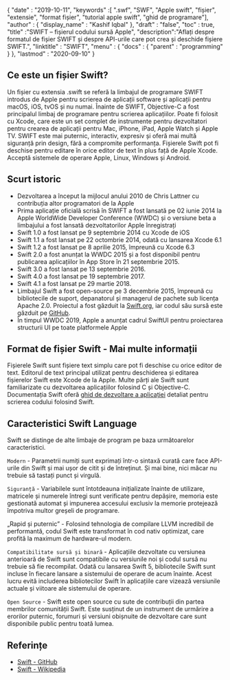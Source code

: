 {
  "date" : "2019-10-11",
  "keywords" :[ ".swf", "SWF", "Apple swift", "fișier", "extensie", "format fișier", "tutorial apple swift", "ghid de programare"],
  "author" : {
    "display_name" : "Kashif Iqbal"
},
  "draft" : "false",
  "toc" : true,
  "title" :"SWIFT – fișierul codului sursă Apple",
  "description":"Aflați despre formatul de fișier SWIFT și despre API-urile care pot crea și deschide fișiere SWIFT.",
  "linktitle" : "SWIFT",
  "menu" : {
    "docs" : {
      "parent" : "programming"
}
},
  "lastmod" : "2020-09-10"
}

## Ce este un fișier Swift?

Un fișier cu extensia .swift se referă la limbajul de programare SWIFT introdus de Apple pentru scrierea de aplicații software și aplicații pentru macOS, iOS, tvOS și nu numai. Înainte de SWIFT, Objective-C a fost principalul limbaj de programare pentru scrierea aplicațiilor. Poate fi folosit cu Xcode, care este un set complet de instrumente pentru dezvoltatori pentru crearea de aplicații pentru Mac, iPhone, iPad, Apple Watch și Apple TV. SWIFT este mai puternic, interactiv, expresiv și oferă mai multă siguranță prin design, fără a compromite performanța. Fișierele Swift pot fi deschise pentru editare în orice editor de text în plus față de Apple Xcode. Acceptă sistemele de operare Apple, Linux, Windows și Android.

## Scurt istoric

* Dezvoltarea a început la mijlocul anului 2010 de Chris Lattner cu contribuția altor programatori de la Apple
* Prima aplicație oficială scrisă în SWIFT a fost lansată pe 02 iunie 2014 la Apple WorldWide Developer Conference (WWDC) și o versiune beta a limbajului a fost lansată dezvoltatorilor Apple înregistrați
* Swift 1.0 a fost lansat pe 9 septembrie 2014 cu Xcode de iOS
* Swift 1.1 a fost lansat pe 22 octombrie 2014, odată cu lansarea Xcode 6.1
* Swift 1.2 a fost lansat pe 8 aprilie 2015, împreună cu Xcode 6.3
* Swift 2.0 a fost anunțat la WWDC 2015 și a fost disponibil pentru publicarea aplicațiilor în App Store în 21 septembrie 2015.
* Swift 3.0 a fost lansat pe 13 septembrie 2016.
* Swift 4.0 a fost lansat pe 19 septembrie 2017.
* Swift 4.1 a fost lansat pe 29 martie 2018.
* Limbajul Swift a fost open-source pe 3 decembrie 2015, împreună cu bibliotecile de suport, depanatorul și managerul de pachete sub licența Apache 2.0. Proiectul a fost găzduit la [Swift.org](https://swift.org/), iar codul său sursă este găzduit pe [GitHub](https://github.com/apple/swift).
* În timpul WWDC 2019, Apple a anunțat cadrul SwiftUI pentru proiectarea structurii UI pe toate platformele Apple

## Format de fișier Swift - Mai multe informații

Fișierele Swift sunt fișiere text simplu care pot fi deschise cu orice editor de text. Editorul de text principal utilizat pentru deschiderea și editarea fișierelor Swift este Xcode de la Apple. Multe părți ale Swift sunt familiarizate cu dezvoltarea aplicațiilor folosind C și Objective-C. Documentația Swift oferă [ghid de dezvoltare a aplicației](https://docs.swift.org/swift-book/documentation/the-swift-programming-language/thebasics/) detaliat pentru scrierea codului folosind Swift.

## Caracteristici Swift Language

Swift se distinge de alte limbaje de program pe baza următoarelor caracteristici.

`Modern` - Parametrii numiți sunt exprimați într-o sintaxă curată care face API-urile din Swift și mai ușor de citit și de întreținut. Și mai bine, nici măcar nu trebuie să tastați punct și virgulă.

`Siguranță` - Variabilele sunt întotdeauna inițializate înainte de utilizare, matricele și numerele întregi sunt verificate pentru depășire, memoria este gestionată automat și impunerea accesului exclusiv la memorie protejează împotriva multor greșeli de programare.

„Rapid și puternic” - Folosind tehnologia de compilare LLVM incredibil de performantă, codul Swift este transformat în cod nativ optimizat, care profită la maximum de hardware-ul modern.

`Compatibilitate sursă și binară` - Aplicațiile dezvoltate cu versiunea anterioară de Swift sunt compatibile cu versiunile noi și codul sursă nu trebuie să fie recompilat. Odată cu lansarea Swift 5, bibliotecile Swift sunt incluse în fiecare lansare a sistemului de operare de acum înainte. Acest lucru evită includerea bibliotecilor Swift în aplicațiile care vizează versiunile actuale și viitoare ale sistemului de operare.

`Open Source` - Swift este open source cu sute de contribuții din partea membrilor comunității Swift. Este susținut de un instrument de urmărire a erorilor puternic, forumuri și versiuni obișnuite de dezvoltare care sunt disponibile public pentru toată lumea.

## Referințe
* [Swift - GitHub](https://github.com/apple/swift)
* [Swift - Wikipedia](https://en.wikipedia.org/wiki/Swift_(limbaj_de_programare))


